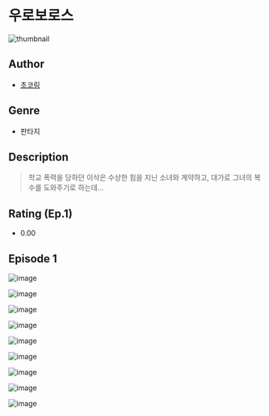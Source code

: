 # 우로보로스
![thumbnail](https://image-comic.pstatic.net/user_contents_data/challenge_comic/2023/05/23/300621/upload_7291950555733255268_480x623.jpeg)

## Author
- [초코링](https://comic.naver.com/artistTitle?id=300621)

## Genre
- 판타지

## Description
> 학교 폭력을 당하던 이삭은 수상한 힘을 지닌 소녀와 계약하고, 대가로 그녀의 복수를 도와주기로 하는데...


## Rating (Ep.1)
- 0.00

## Episode 1
![image](https://image-comic.pstatic.net/user_contents_data/challenge_comic/2023/05/23/300621/upload_7075211529476520240.jpeg)

![image](https://image-comic.pstatic.net/user_contents_data/challenge_comic/2023/05/23/300621/upload_7005406614918608740.jpeg)

![image](https://image-comic.pstatic.net/user_contents_data/challenge_comic/2023/05/23/300621/upload_7004004742656517729.jpeg)

![image](https://image-comic.pstatic.net/user_contents_data/challenge_comic/2023/05/23/300621/upload_7089003575718852965.jpeg)

![image](https://image-comic.pstatic.net/user_contents_data/challenge_comic/2023/05/23/300621/upload_3618141139686012006.jpeg)

![image](https://image-comic.pstatic.net/user_contents_data/challenge_comic/2023/05/23/300621/upload_7221017573162377570.jpeg)

![image](https://image-comic.pstatic.net/user_contents_data/challenge_comic/2023/05/23/300621/upload_3703704039393158450.jpeg)

![image](https://image-comic.pstatic.net/user_contents_data/challenge_comic/2023/05/23/300621/upload_7378411751376971065.jpeg)

![image](https://image-comic.pstatic.net/user_contents_data/challenge_comic/2023/05/23/300621/upload_7076112016550801716.jpeg)
